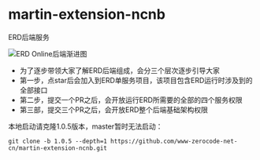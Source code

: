 # martin-extension-ncnb
ERD后端服务

![ERD Online后端渐进图](https://user-images.githubusercontent.com/26294919/211320532-c91af1e9-08c3-4924-b35e-db9e4c5360c3.png)

- 为了逐步带领大家了解ERD后端组成，会分三个层次逐步引导大家
- 第一步，点star后会加入到ERD单服务项目，该项目包含ERD运行时涉及到的全部接口
- 第二步，提交一个PR之后，会开放运行ERD所需要的全部的四个服务权限
- 第三部，提交三个PR之后，会开放ERD整个后端基础架构权限

本地启动请克隆1.0.5版本，master暂时无法启动：
```shell
git clone -b 1.0.5 --depth=1 https://github.com/www-zerocode-net-cn/martin-extension-ncnb.git
```

